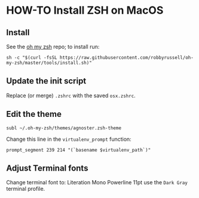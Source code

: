 # HOW-TO Install ZSH on MacOS

## Install

See the [oh my zsh](https://github.com/robbyrussell/oh-my-zsh) repo; to install run:

    sh -c "$(curl -fsSL https://raw.githubusercontent.com/robbyrussell/oh-my-zsh/master/tools/install.sh)"

## Update the init script

Replace (or merge) `.zshrc` with the saved `osx.zshrc`.

## Edit the theme

    subl ~/.oh-my-zsh/themes/agnoster.zsh-theme

Change this line in the `virtualenv_prompt` function:

    prompt_segment 239 214 "(`basename $virtualenv_path`)"

## Adjust Terminal fonts

Change terminal font to: Literation Mono Powerline 11pt
use the `Dark Gray` terminal profile.

